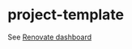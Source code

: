 # project-template

See [Renovate dashboard](https://app.renovatebot.com/dashboard#github/nicholasdille/project-template)
